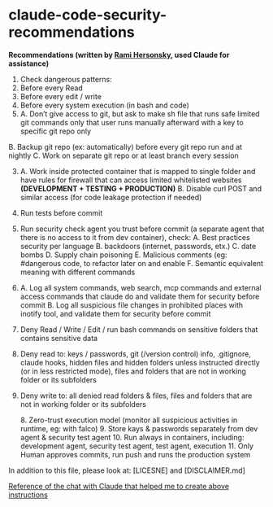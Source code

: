 # claude-code-security-recommendations

**Recommendations (written by [Rami Hersonsky](https://www.linkedin.com/in/rami-hersonsky/), used Claude for assistance)**

1. Check dangerous patterns:
1. Before every Read
2. Before every edit / write
3. Before every system execution (in bash and code)
2. A. Don’t give access to git, but ask to make sh file that runs safe limited git commands only that user runs manually afterward with a key to specific git repo only

B. Backup git repo (ex: automatically) before every git repo run and at nightly
C. Work on separate git repo or at least branch every session

3. A. Work inside protected container that is mapped to single folder and have rules for firewall that can access limited whitelisted websites **(DEVELOPMENT \+ TESTING \+ PRODUCTION)**
   B. Disable curl POST and similar access (for code leakage protection if needed)
4. Run tests before commit
5. Run security check agent you trust before commit (a separate agent that there is no access to it from dev container), check:
   A. Best practices security per language
   B. backdoors (internet, passwords, etx.)
   C. date bombs
   D. Supply chain poisoning
   E. Malicious comments (eg: \#dangerous code, to refactor later on and enable
   F. Semantic equivalent meaning with different commands

6. A. Log all system commands, web search, mcp commands and external access commands that claude do and validate them for security before commit
   B. Log all suspicious file changes in prohibited places with inotify tool, and validate them for security before commit
7. Deny Read / Write / Edit / run bash commands on sensitive folders that contains sensitive data
1. Deny read to: keys / passwords, git (/version control) info, .gitignore, claude hooks, hidden files and hidden folders unless instructed directly (or in less restricted mode), files and folders that are not in working folder or its subfolders
2. Deny write to: all denied read folders & files, files and folders that are not in working folder or its subfolders

     8\. Zero-trust execution model (monitor all suspicious activities in runtime, eg: with falco)
     9\. Store kays & passwords separately from dev agent & security test agent
     10\. Run always in containers, including: development agent, security test agent, test agent, execution
     11\. Only Human approves commits, run push and runs the production system


In addition to this file, please look at:
[LICESNE] and [DISCLAIMER.md]

[Reference of the chat with Claude that helped me to create above instructions](https://claude.ai/share/7933457a-3425-48b6-b577-01f862451cc5)

